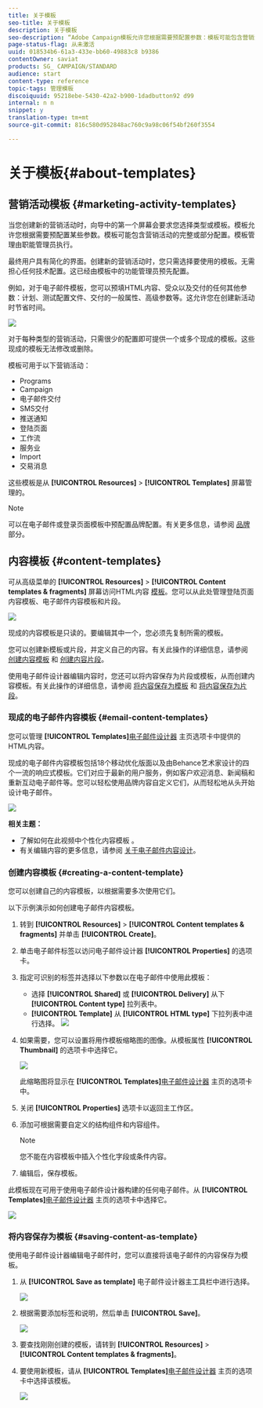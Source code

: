 ```yaml
---
title: 关于模板
seo-title: 关于模板
description: 关于模板
seo-description: “Adobe Campaign模板允许您根据需要预配置参数：模板可能包含营销活动的完整或部分配置，以简化非技术最终用户的Adobe Campaign使用”。
page-status-flag: 从未激活
uuid: 018534b6-61a3-433e-bb60-49883c8 b9386
contentOwner: saviat
products: SG_ CAMPAIGN/STANDARD
audience: start
content-type: reference
topic-tags: 管理模板
discoiquuid: 95218ebe-5430-42a2-b900-1dadbutton92 d99
internal: n n
snippet: y
translation-type: tm+mt
source-git-commit: 816c580d952848ac760c9a98c06f54bf260f3554

---
```



# 关于模板{#about-templates}

## 营销活动模板 {#marketing-activity-templates}

当您创建新的营销活动时，向导中的第一个屏幕会要求您选择类型或模板。模板允许您根据需要预配置某些参数。模板可能包含营销活动的完整或部分配置。模板管理由职能管理员执行。

最终用户具有简化的界面。创建新的营销活动时，您只需选择要使用的模板。无需担心任何技术配置。这已经由模板中的功能管理员预先配置。

例如，对于电子邮件模板，您可以预填HTML内容、受众以及交付的任何其他参数：计划、测试配置文件、交付的一般属性、高级参数等。这允许您在创建新活动时节省时间。

![](assets/template_1.png)

对于每种类型的营销活动，只需很少的配置即可提供一个或多个现成的模板。这些现成的模板无法修改或删除。

模板可用于以下营销活动：

* Programs
* Campaign
* 电子邮件交付
* SMS交付
* 推送通知
* 登陆页面
* 工作流
* 服务业
* Import
* 交易消息

这些模板是从 **[!UICONTROL Resources]** &gt; **[!UICONTROL Templates]** 屏幕管理的。

>[!NOTE]
>
>可以在电子邮件或登录页面模板中预配置品牌配置。有关更多信息，请参阅 [品牌](../../administration/using/branding.md) 部分。

## 内容模板 {#content-templates}

可从高级菜单的 **[!UICONTROL Resources]** &gt; **[!UICONTROL Content templates & fragments]** 屏幕访问HTML内容 [模板](../../start/using/interface-description.md#advanced-menu)。您可以从此处管理登陆页面内容模板、电子邮件内容模板和片段。

![](assets/content_templates_list.png)

现成的内容模板是只读的。要编辑其中一个，您必须先复制所需的模板。

您可以创建新模板或片段，并定义自己的内容。有关此操作的详细信息，请参阅 [创建内容模板](../../start/using/about-templates.md#creating-a-content-template) 和 [创建内容片段](../../designing/using/defining-the-email-structure.md#creating-a-content-fragment)。

使用电子邮件设计器编辑内容时，您还可以将内容保存为片段或模板，从而创建内容模板。有关此操作的详细信息，请参阅 [将内容保存为模板](../../start/using/about-templates.md#saving-content-as-template) 和 [将内容保存为片段](../../designing/using/defining-the-email-structure.md#saving-content-as-a-fragment)。

### 现成的电子邮件内容模板 {#email-content-templates}

您可以管理 **[!UICONTROL Templates]**[电子邮件设计器](../../designing/using/about-email-content-design.md#about-the-email-designer) 主页选项卡中提供的HTML内容。

现成的电子邮件内容模板包括18个移动优化版面以及由Behance艺术家设计的四个一流的响应式模板。它们对应于最新的用户服务，例如客户欢迎消息、新闻稿和重新互动电子邮件等。您可以轻松使用品牌内容自定义它们，从而轻松地从头开始设计电子邮件。

![](assets/content_templates.png)

**相关主题：**

* 了解如何在此视频中个性化内容模板 [](https://helpx.adobe.com/campaign/kt/acs/using/acs-email_content_templates-feature-video-use.html)。
* 有关编辑内容的更多信息，请参阅 [关于电子邮件内容设计](../../designing/using/about-email-content-design.md)。

### 创建内容模板 {#creating-a-content-template}

您可以创建自己的内容模板，以根据需要多次使用它们。

以下示例演示如何创建电子邮件内容模板。

1. 转到 **[!UICONTROL Resources]** &gt; **[!UICONTROL Content templates & fragments]** 并单击 **[!UICONTROL Create]**。
1. 单击电子邮件标签以访问电子邮件设计器 **[!UICONTROL Properties]** 的选项卡。
1. 指定可识别的标签并选择以下参数以在电子邮件中使用此模板：

   * 选择 **[!UICONTROL Shared]** 或 **[!UICONTROL Delivery]** 从下 **[!UICONTROL Content type]** 拉列表中。
   * **[!UICONTROL Template]** 从 **[!UICONTROL HTML type]** 下拉列表中进行选择。
   ![](assets/email_designer_create-template.png)

1. 如果需要，您可以设置将用作模板缩略图的图像。从模板属性 **[!UICONTROL Thumbnail]** 的选项卡中选择它。

   ![](assets/email_designer_create-template_thumbnail.png)

   此缩略图将显示在 **[!UICONTROL Templates]**[电子邮件设计器](../../designing/using/about-email-content-design.md#about-the-email-designer) 主页的选项卡中。

1. 关闭 **[!UICONTROL Properties]** 选项卡以返回主工作区。
1. 添加可根据需要自定义的结构组件和内容组件。
   >[!NOTE]
   >
   > 您不能在内容模板中插入个性化字段或条件内容。
1. 编辑后，保存模板。

此模板现在可用于使用电子邮件设计器构建的任何电子邮件。从 **[!UICONTROL Templates]**[电子邮件设计器](../../designing/using/about-email-content-design.md#about-the-email-designer) 主页的选项卡中选择它。

![](assets/content_template_new.png)

### 将内容保存为模板 {#saving-content-as-template}

使用电子邮件设计器编辑电子邮件时，您可以直接将该电子邮件的内容保存为模板。

<!--[!CAUTION]
>
>You cannot save as template a structure containing personalization fields or dynamic content.-->

1. 从 **[!UICONTROL Save as template]** 电子邮件设计器主工具栏中进行选择。

   ![](assets/email_designer_save-as-template.png)

1. 根据需要添加标签和说明，然后单击 **[!UICONTROL Save]**。

   ![](assets/email_designer_save-as-template_creation.png)

1. 要查找刚刚创建的模板，请转到 **[!UICONTROL Resources]** &gt; **[!UICONTROL Content templates & fragments]**。

1. 要使用新模板，请从 **[!UICONTROL Templates]**[电子邮件设计器](../../designing/using/about-email-content-design.md#about-the-email-designer) 主页的选项卡中选择该模板。

   ![](assets/content_template_new.png)

